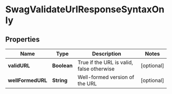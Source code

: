 
# SwagValidateUrlResponseSyntaxOnly

## Properties
Name | Type | Description | Notes
------------ | ------------- | ------------- | -------------
**validURL** | **Boolean** | True if the URL is valid, false otherwise |  [optional]
**wellFormedURL** | **String** | Well-formed version of the URL |  [optional]



